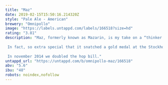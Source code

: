 ```yaml
---
title: "Maz"
date: 2019-02-15T15:50:16.214320Z
style: "Pale Ale - American"
brewery: "Omnipollo"
image: "https://labels.untappd.com/labels/166518?size=hd"
rating: "3.81"
description: "Maz, formerly known as Mazarin, is my take on a “thinker’s beer”. Rather than being big and undecipherably complex I wanted to create something that would calm a hop yearning nerve without fuddling the brain too much. In other words, a lavishly hopped ale of judicious ABV — an Extra Special Pale Ale if you will.  In fact, so extra special that it snatched a gold medal at the Stockholm Beer & Whisky Festival in 2013.  In november 2014 we doubled the hop bill."
untappd_url: "https://untappd.com/b/omnipollo-maz/166518"
abv: "5.6"
ibu: "48"
robots: noindex,nofollow
---
```

